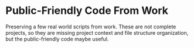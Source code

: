 # Public-Friendly Code From Work

Preserving a few real world scripts from work.
These are not complete projects, so they are missing project context and file structure organization, but the public-friendly code maybe useful.
